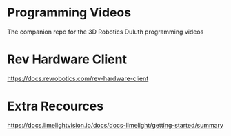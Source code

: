 # Programming Videos
The companion repo for the 3D Robotics Duluth programming videos


# Rev Hardware Client
https://docs.revrobotics.com/rev-hardware-client

# Extra Recources
https://docs.limelightvision.io/docs/docs-limelight/getting-started/summary
